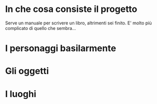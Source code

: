 # In che cosa consiste il progetto
Serve un manuale per scrivere un libro, altrimenti sei finito. E' molto più complicato di quello che sembra...

# I personaggi basilarmente

# Gli oggetti

# I luoghi
